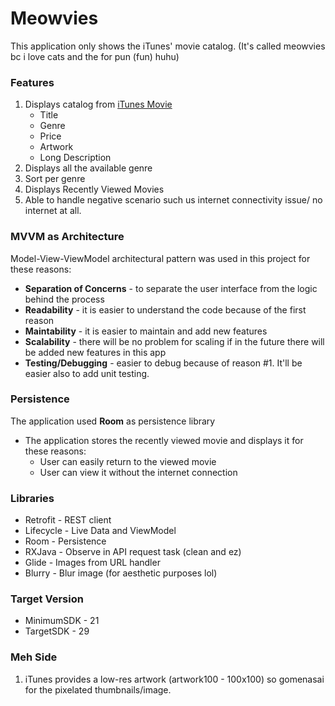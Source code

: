 # Meowvies
This application only shows the iTunes' movie catalog.
(It's called meowvies bc i love cats and the for pun (fun) huhu)

### Features
1. Displays catalog from [iTunes Movie](https://itunes.apple.com/search?term=star&amp;country=au&amp;media=movie&amp;all)
   * Title
   * Genre
   * Price
   * Artwork
   * Long Description
2. Displays all the available genre
3. Sort per genre
3. Displays Recently Viewed Movies
4. Able to handle negative scenario such us internet connectivity issue/ no internet at all.

### MVVM as Architecture
Model-View-ViewModel architectural pattern was used in this project for these reasons:
* **Separation of Concerns** - to separate the user interface from the logic behind the process
* **Readability** - it is easier to understand the code because of the first reason
* **Maintability** - it is easier to maintain and add new features
* **Scalability** - there will be no problem for scaling if in the future there will be added new features in this app
* **Testing/Debugging** - easier to debug because of reason #1. It'll be easier also to add unit testing.

### Persistence
The application used **Room** as persistence library
* The application stores the recently viewed movie and displays it for these reasons:
  * User can easily return to the viewed movie
  * User can view it without the internet connection
  
### Libraries
* Retrofit - REST client
* Lifecycle - Live Data and ViewModel
* Room - Persistence
* RXJava - Observe in API request task (clean and ez)
* Glide - Images from URL handler
* Blurry - Blur image (for aesthetic purposes lol)
  
### Target Version
* MinimumSDK - 21
* TargetSDK - 29


### Meh Side
1. iTunes provides a low-res artwork (artwork100 - 100x100) so gomenasai for the pixelated thumbnails/image.
